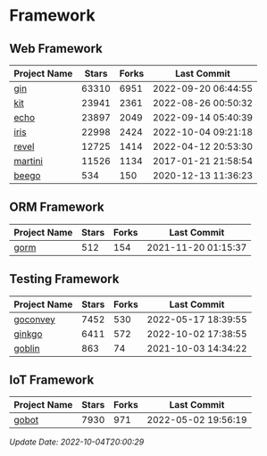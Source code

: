 # Framework

## Web Framework
| Project Name | Stars | Forks | Last Commit |
| ------------ | ----- | ----- | ----------- |
| [gin](https://github.com/gin-gonic/gin) | 63310 | 6951 | 2022-09-20 06:44:55 |
| [kit](https://github.com/go-kit/kit) | 23941 | 2361 | 2022-08-26 00:50:32 |
| [echo](https://github.com/labstack/echo) | 23897 | 2049 | 2022-09-14 05:40:39 |
| [iris](https://github.com/kataras/iris) | 22998 | 2424 | 2022-10-04 09:21:18 |
| [revel](https://github.com/revel/revel) | 12725 | 1414 | 2022-04-12 20:53:30 |
| [martini](https://github.com/go-martini/martini) | 11526 | 1134 | 2017-01-21 21:58:54 |
| [beego](https://github.com/astaxie/beego) | 534 | 150 | 2020-12-13 11:36:23 |

## ORM Framework
| Project Name | Stars | Forks | Last Commit |
| ------------ | ----- | ----- | ----------- |
| [gorm](https://github.com/jinzhu/gorm) | 512 | 154 | 2021-11-20 01:15:37 |

## Testing Framework
| Project Name | Stars | Forks | Last Commit |
| ------------ | ----- | ----- | ----------- |
| [goconvey](https://github.com/smartystreets/goconvey) | 7452 | 530 | 2022-05-17 18:39:55 |
| [ginkgo](https://github.com/onsi/ginkgo) | 6411 | 572 | 2022-10-02 17:38:55 |
| [goblin](https://github.com/franela/goblin) | 863 | 74 | 2021-10-03 14:34:22 |

## IoT Framework
| Project Name | Stars | Forks | Last Commit |
| ------------ | ----- | ----- | ----------- |
| [gobot](https://github.com/hybridgroup/gobot) | 7930 | 971 | 2022-05-02 19:56:19 |

*Update Date: 2022-10-04T20:00:29*